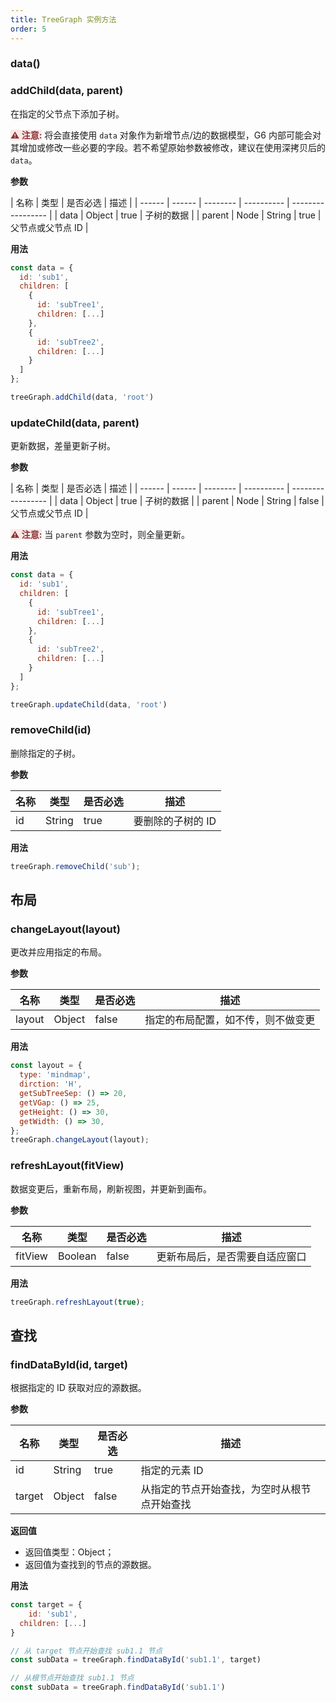 ```yaml
---
title: TreeGraph 实例方法
order: 5
---
```


### data()

### addChild(data, parent)

在指定的父节点下添加子树。

<span style="background-color: rgb(251, 233, 231); color: rgb(139, 53, 56)"><strong>⚠️ 注意:</strong></span> 将会直接使用 `data` 对象作为新增节点/边的数据模型，G6 内部可能会对其增加或修改一些必要的字段。若不希望原始参数被修改，建议在使用深拷贝后的 `data`。

**参数**

| 名称   | 类型   | 是否必选 | 描述       |
| ------ | ------ | -------- | ---------- | ----------------- |
| data   | Object | true     | 子树的数据 |
| parent | Node   | String   | true       | 父节点或父节点 ID |

**用法**

```javascript
const data = {
  id: 'sub1',
  children: [
    {
      id: 'subTree1',
      children: [...]
    },
    {
      id: 'subTree2',
      children: [...]
    }
  ]
};

treeGraph.addChild(data, 'root')
```

### updateChild(data, parent)

更新数据，差量更新子树。

**参数**

| 名称   | 类型   | 是否必选 | 描述       |
| ------ | ------ | -------- | ---------- | ----------------- |
| data   | Object | true     | 子树的数据 |
| parent | Node   | String   | false      | 父节点或父节点 ID |

<span style="background-color: rgb(251, 233, 231); color: rgb(139, 53, 56)"><strong>⚠️ 注意:</strong></span> 当 `parent` 参数为空时，则全量更新。

**用法**

```javascript
const data = {
  id: 'sub1',
  children: [
    {
      id: 'subTree1',
      children: [...]
    },
    {
      id: 'subTree2',
      children: [...]
    }
  ]
};

treeGraph.updateChild(data, 'root')
```

### removeChild(id)

删除指定的子树。

**参数**

| 名称 | 类型   | 是否必选 | 描述              |
| ---- | ------ | -------- | ----------------- |
| id   | String | true     | 要删除的子树的 ID |

**用法**

```javascript
treeGraph.removeChild('sub');
```

## 布局

### changeLayout(layout)

更改并应用指定的布局。

**参数**

| 名称   | 类型   | 是否必选 | 描述                               |
| ------ | ------ | -------- | ---------------------------------- |
| layout | Object | false    | 指定的布局配置，如不传，则不做变更 |

**用法**

```javascript
const layout = {
  type: 'mindmap',
  dirction: 'H',
  getSubTreeSep: () => 20,
  getVGap: () => 25,
  getHeight: () => 30,
  getWidth: () => 30,
};
treeGraph.changeLayout(layout);
```

### refreshLayout(fitView)

数据变更后，重新布局，刷新视图，并更新到画布。

**参数**

| 名称    | 类型    | 是否必选 | 描述                           |
| ------- | ------- | -------- | ------------------------------ |
| fitView | Boolean | false    | 更新布局后，是否需要自适应窗口 |

**用法**

```javascript
treeGraph.refreshLayout(true);
```

## 查找

### findDataById(id, target)

根据指定的 ID 获取对应的源数据。

**参数**

| 名称   | 类型   | 是否必选 | 描述                                         |
| ------ | ------ | -------- | -------------------------------------------- |
| id     | String | true     | 指定的元素 ID                                |
| target | Object | false    | 从指定的节点开始查找，为空时从根节点开始查找 |

**返回值**

- 返回值类型：Object；
- 返回值为查找到的节点的源数据。

**用法**

```javascript
const target = {
	id: 'sub1',
  children: [...]
}

// 从 target 节点开始查找 sub1.1 节点
const subData = treeGraph.findDataById('sub1.1', target)

// 从根节点开始查找 sub1.1 节点
const subData = treeGraph.findDataById('sub1.1')
```
